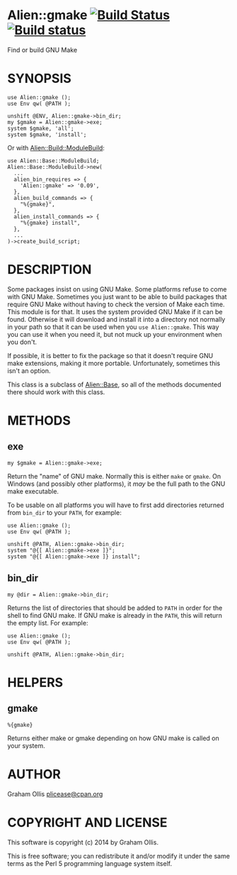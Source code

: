 # Alien::gmake [![Build Status](https://secure.travis-ci.org/Perl5-Alien/Alien-gmake.png)](http://travis-ci.org/Perl5-Alien/Alien-gmake) [![Build status](https://ci.appveyor.com/api/projects/status/2n8jg5pikac3g953/branch/master?svg=true)](https://ci.appveyor.com/project/Perl5-Alien/Alien-gmake/branch/master)

Find or build GNU Make

# SYNOPSIS

    use Alien::gmake ();
    use Env qw( @PATH );
    
    unshift @ENV, Alien::gmake->bin_dir;
    my $gmake = Alien::gmake->exe;
    system $gmake, 'all';
    system $gmake, 'install';

Or with [Alien::Build::ModuleBuild](https://metacpan.org/pod/Alien::Build::ModuleBuild):

    use Alien::Base::ModuleBuild;
    Alien::Base::ModuleBuild->new(
      ...
      alien_bin_requires => {
        'Alien::gmake' => '0.09',
      },
      alien_build_commands => {
        "%{gmake}",
      },
      alien_install_commands => {
        "%{gmake} install",
      },
      ...
    )->create_build_script;

# DESCRIPTION

Some packages insist on using GNU Make.  Some platforms refuse to come with GNU Make.
Sometimes you just want to be able to build packages that require GNU Make without
having to check the version of Make each time.  This module is for that.  It uses the
system provided GNU Make if it can be found.  Otherwise it will download and install
it into a directory not normally in your path so that it can be used when you 
`use Alien::gmake`.  This way you can use it when you need it, but not muck up your
environment when you don't.

If possible, it is better to fix the package so that it doesn't require GNU make
extensions, making it more portable.  Unfortunately, sometimes this isn't an option.

This class is a subclass of [Alien::Base](https://metacpan.org/pod/Alien::Base), so all of the methods documented there
should work with this class.

# METHODS

## exe

    my $gmake = Alien::gmake->exe;

Return the "name" of GNU make.  Normally this is either `make` or `gmake`.  On
Windows (and possibly other platforms), it _may_ be the full path to the GNU make
executable.

To be usable on all platforms you will have to first add directories returned
from `bin_dir` to your `PATH`, for example:

    use Alien::gmake ();
    use Env qw( @PATH );
    
    unshift @PATH, Alien::gmake->bin_dir;
    system "@{[ Alien::gmake->exe ]}";
    system "@{[ Alien::gmake->exe ]} install";

## bin\_dir

    my @dir = Alien::gmake->bin_dir;

Returns the list of directories that should be added to `PATH` in order for the
shell to find GNU make.  If GNU make is already in the `PATH`, this will return
the empty list.  For example:

    use Alien::gmake ();
    use Env qw( @PATH );
    
    unshift @PATH, Alien::gmake->bin_dir;

# HELPERS

## gmake

    %{gmake}

Returns either make or gmake depending on how GNU make is called on your 
system.

# AUTHOR

Graham Ollis <plicease@cpan.org>

# COPYRIGHT AND LICENSE

This software is copyright (c) 2014 by Graham Ollis.

This is free software; you can redistribute it and/or modify it under
the same terms as the Perl 5 programming language system itself.
